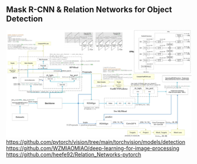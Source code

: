 ## Mask R-CNN & Relation Networks for Object Detection
![Alt text](./Structure.png)<br />
https://github.com/pytorch/vision/tree/main/torchvision/models/detection <br />
https://github.com/WZMIAOMIAO/deep-learning-for-image-processing <br />
https://github.com/heefe92/Relation_Networks-pytorch <br />
